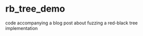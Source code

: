 rb_tree_demo
============

code accompanying a blog post about fuzzing a red-black tree implementation